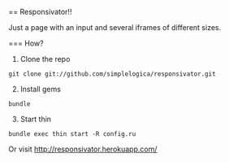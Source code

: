== Responsivator!!

Just a page with an input and several iframes of different sizes.

=== How?

 1. Clone the repo 

```git clone git://github.com/simplelogica/responsivator.git```

 2. Install gems

```bundle```

 3. Start thin

```bundle exec thin start -R config.ru```

Or visit http://responsivator.herokuapp.com/
